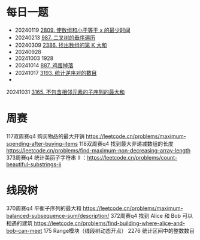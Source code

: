 # 每日一题

+ 20240119 [2809. 使数组和小于等于 x 的最少时间](https://leetcode.cn/problems/minimum-time-to-make-array-sum-at-most-x/)
+ 20240213 [987. 二叉树的垂序遍历](https://leetcode.cn/problems/vertical-order-traversal-of-a-binary-tree/)
+ 20240309 [2386. 找出数组的第 K 大和](https://leetcode.cn/problems/find-the-k-sum-of-an-array/)
+ 20240928
+ 20241003 1928
+ 20241014 [887. 鸡蛋掉落](https://leetcode.cn/problems/super-egg-drop/)
+ 20241017 [3193. 统计逆序对的数目](https://leetcode.cn/problems/count-the-number-of-inversions/)
+
20241031 [3165. 不包含相邻元素的子序列的最大和](https://leetcode.cn/problems/maximum-sum-of-subsequence-with-non-adjacent-elements/description/?envType=daily-question&envId=2024-10-31)

# 周赛

117双周赛q4 购买物品的最大开销 https://leetcode.cn/problems/maximum-spending-after-buying-items
118双周赛q4 找到最大非递减数组的长度 https://leetcode.cn/problems/find-maximum-non-decreasing-array-length
373周赛q4 统计美丽子字符串 II ：https://leetcode.cn/problems/count-beautiful-substrings-ii

# 线段树

370周赛q4 平衡子序列的最大和 https://leetcode.cn/problems/maximum-balanced-subsequence-sum/description/
372周赛q4 找到 Alice 和 Bob 可以相遇的建筑 https://leetcode.cn/problems/find-building-where-alice-and-bob-can-meet
175 Range模块（线段树动态开点）
2276 统计区间中的整数数目
